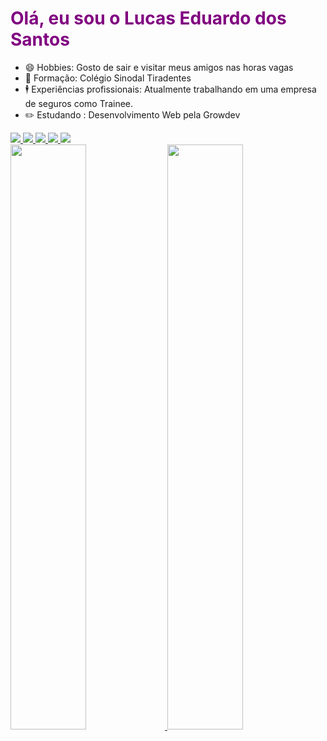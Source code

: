  <h1 style="color: purple";>Olá, eu sou o Lucas Eduardo dos Santos</h1>

- 😄 Hobbies: Gosto de sair e visitar meus amigos nas horas vagas
- 🌱 Formação: Colégio Sinodal Tiradentes
- 🕴️ Experiências profissionais: Atualmente trabalhando em uma empresa de seguros como Trainee.
- ✏️ Estudando : Desenvolvimento Web pela Growdev

<a href="https://www.instagram.com/luca5_sant05/">
  <img src="https://img.shields.io/badge/Instagram-E4405F?style=for-the-badge&logo=instagram&logoColor=white" />  
</a>

<a href="https://web.facebook.com/profile.php?id=100009296753885https://web.facebook.com/profile.php?id=100009296753885">
  <img src="https://img.shields.io/badge/Facebook-1877F2?style=for-the-badge&logo=facebook&logoColor=white" /> 
</a>
  
<a href="https://www.linkedin.com/in/lucas-dos-santos-6a6a01223/">
  <img src="https://img.shields.io/badge/LinkedIn-0077B5?style=for-the-badge&logo=linkedin&logoColor=white" />
</a>

<a href="https://twitter.com/Lusca_Santo">
  <img src="https://img.shields.io/badge/Twitter-1DA1F2?style=for-the-badge&logo=twitter&logoColor=white" />  
</a>

<a href="https://api.whatsapp.com/send/?phone=5555997901707">
  <img src="https://img.shields.io/badge/WhatsApp-25D366?style=for-the-badge&logo=whatsapp&logoColor=white" />  
</a>



<div>
  <a href="https://github.com/LUKKA55">
  <img width="49%" src="https://github-readme-stats.vercel.app/api?username=LUKKA55&show_icons=true&theme=dracula&include_all_commits=true&count_private=true"/>
  <img width="49%" src="https://github-readme-stats.vercel.app/api/top-langs/?username=LUKKA55&layout=compact&langs_count=7&theme=dracula"/>
</div>


